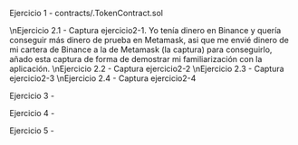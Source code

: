 Ejercicio 1 - contracts/.TokenContract.sol

\nEjercicio 2.1 - Captura ejercicio2-1. Yo tenía dinero en Binance y quería conseguir más dinero de prueba en Metamask, asi que me envié dinero de mi cartera de Binance a la de Metamask (la captura) para conseguirlo, añado esta captura de forma de demostrar mi familiarización con la aplicación.
\nEjercicio 2.2 - Captura ejercicio2-2
\nEjercicio 2.3 - Captura ejercicio2-3
\nEjercicio 2.4 - Captura ejercicio2-4

Ejercicio 3 - 

Ejercicio 4 - 

Ejercicio 5 -
